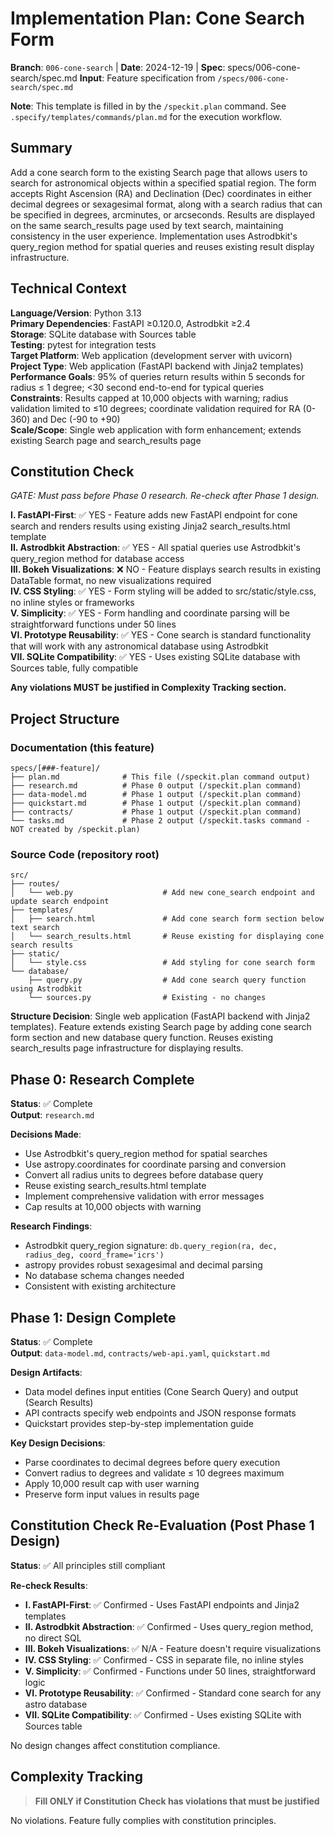 # Implementation Plan: Cone Search Form

**Branch**: `006-cone-search` | **Date**: 2024-12-19 | **Spec**: specs/006-cone-search/spec.md
**Input**: Feature specification from `/specs/006-cone-search/spec.md`

**Note**: This template is filled in by the `/speckit.plan` command. See `.specify/templates/commands/plan.md` for the execution workflow.

## Summary

Add a cone search form to the existing Search page that allows users to search for astronomical objects within a specified spatial region. The form accepts Right Ascension (RA) and Declination (Dec) coordinates in either decimal degrees or sexagesimal format, along with a search radius that can be specified in degrees, arcminutes, or arcseconds. Results are displayed on the same search_results page used by text search, maintaining consistency in the user experience. Implementation uses Astrodbkit's query_region method for spatial queries and reuses existing result display infrastructure.

## Technical Context

**Language/Version**: Python 3.13  
**Primary Dependencies**: FastAPI ≥0.120.0, Astrodbkit ≥2.4  
**Storage**: SQLite database with Sources table  
**Testing**: pytest for integration tests  
**Target Platform**: Web application (development server with uvicorn)  
**Project Type**: Web application (FastAPI backend with Jinja2 templates)  
**Performance Goals**: 95% of queries return results within 5 seconds for radius ≤ 1 degree; <30 second end-to-end for typical queries  
**Constraints**: Results capped at 10,000 objects with warning; radius validation limited to ≤10 degrees; coordinate validation required for RA (0-360) and Dec (-90 to +90)  
**Scale/Scope**: Single web application with form enhancement; extends existing Search page and search_results page

## Constitution Check

*GATE: Must pass before Phase 0 research. Re-check after Phase 1 design.*

**I. FastAPI-First**: ✅ YES - Feature adds new FastAPI endpoint for cone search and renders results using existing Jinja2 search_results.html template  
**II. Astrodbkit Abstraction**: ✅ YES - All spatial queries use Astrodbkit's query_region method for database access  
**III. Bokeh Visualizations**: ❌ NO - Feature displays search results in existing DataTable format, no new visualizations required  
**IV. CSS Styling**: ✅ YES - Form styling will be added to src/static/style.css, no inline styles or frameworks  
**V. Simplicity**: ✅ YES - Form handling and coordinate parsing will be straightforward functions under 50 lines  
**VI. Prototype Reusability**: ✅ YES - Cone search is standard functionality that will work with any astronomical database using Astrodbkit  
**VII. SQLite Compatibility**: ✅ YES - Uses existing SQLite database with Sources table, fully compatible

**Any violations MUST be justified in Complexity Tracking section.**

## Project Structure

### Documentation (this feature)

```text
specs/[###-feature]/
├── plan.md              # This file (/speckit.plan command output)
├── research.md          # Phase 0 output (/speckit.plan command)
├── data-model.md        # Phase 1 output (/speckit.plan command)
├── quickstart.md        # Phase 1 output (/speckit.plan command)
├── contracts/           # Phase 1 output (/speckit.plan command)
└── tasks.md             # Phase 2 output (/speckit.tasks command - NOT created by /speckit.plan)
```

### Source Code (repository root)

```text
src/
├── routes/
│   └── web.py                    # Add new cone_search endpoint and update search endpoint
├── templates/
│   ├── search.html               # Add cone search form section below text search
│   └── search_results.html       # Reuse existing for displaying cone search results
├── static/
│   └── style.css                 # Add styling for cone search form
└── database/
    ├── query.py                  # Add cone search query function using Astrodbkit
    └── sources.py                # Existing - no changes
```

**Structure Decision**: Single web application (FastAPI backend with Jinja2 templates). Feature extends existing Search page by adding cone search form section and new database query function. Reuses existing search_results page infrastructure for displaying results.

## Phase 0: Research Complete

**Status**: ✅ Complete  
**Output**: `research.md`

**Decisions Made**:
- Use Astrodbkit's query_region method for spatial searches
- Use astropy.coordinates for coordinate parsing and conversion
- Convert all radius units to degrees before database query
- Reuse existing search_results.html template
- Implement comprehensive validation with error messages
- Cap results at 10,000 objects with warning

**Research Findings**:
- Astrodbkit query_region signature: `db.query_region(ra, dec, radius_deg, coord_frame='icrs')`
- astropy provides robust sexagesimal and decimal parsing
- No database schema changes needed
- Consistent with existing architecture

## Phase 1: Design Complete

**Status**: ✅ Complete  
**Output**: `data-model.md`, `contracts/web-api.yaml`, `quickstart.md`

**Design Artifacts**:
- Data model defines input entities (Cone Search Query) and output (Search Results)
- API contracts specify web endpoints and JSON response formats
- Quickstart provides step-by-step implementation guide

**Key Design Decisions**:
- Parse coordinates to decimal degrees before query execution
- Convert radius to degrees and validate ≤ 10 degrees maximum
- Apply 10,000 result cap with user warning
- Preserve form input values in results page

## Constitution Check Re-Evaluation (Post Phase 1 Design)

**Status**: ✅ All principles still compliant

**Re-check Results**:
- **I. FastAPI-First**: ✅ Confirmed - Uses FastAPI endpoints and Jinja2 templates
- **II. Astrodbkit Abstraction**: ✅ Confirmed - Uses query_region method, no direct SQL
- **III. Bokeh Visualizations**: ✅ N/A - Feature doesn't require visualizations
- **IV. CSS Styling**: ✅ Confirmed - CSS in separate file, no inline styles
- **V. Simplicity**: ✅ Confirmed - Functions under 50 lines, straightforward logic
- **VI. Prototype Reusability**: ✅ Confirmed - Standard cone search for any astro database
- **VII. SQLite Compatibility**: ✅ Confirmed - Uses existing SQLite with Sources table

No design changes affect constitution compliance.

## Complexity Tracking

> **Fill ONLY if Constitution Check has violations that must be justified**

No violations. Feature fully complies with constitution principles.

